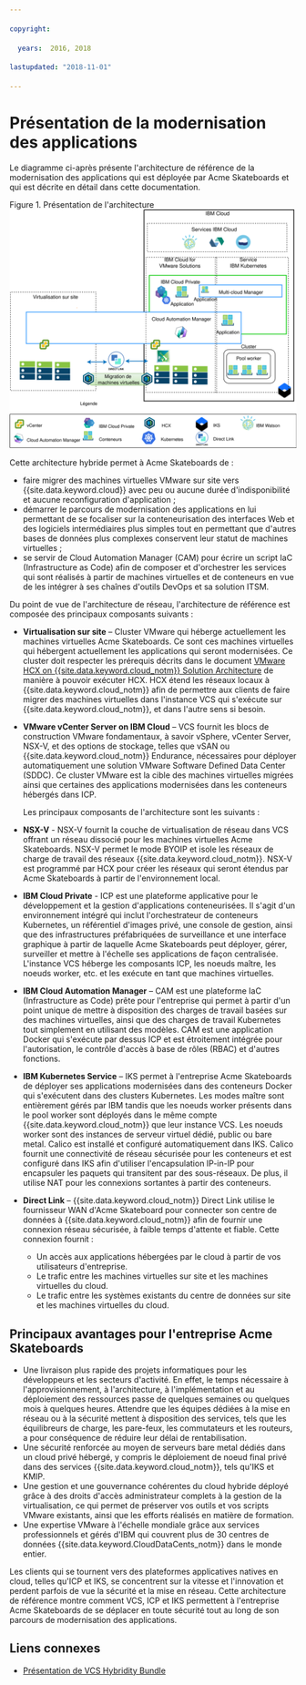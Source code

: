```yaml
---

copyright:

  years:  2016, 2018

lastupdated: "2018-11-01"

---
```


# Présentation de la modernisation des applications

Le diagramme ci-après présente l'architecture de référence de la modernisation des applications qui est déployée par Acme Skateboards et qui est décrite en détail dans cette documentation.

Figure 1. Présentation de l'architecture
![Diagramme général de l'architecture](vcsnsxt-aod.svg)

Cette architecture hybride permet à Acme Skateboards de :
- faire migrer des machines virtuelles VMware sur site vers {{site.data.keyword.cloud}} avec peu ou aucune durée d'indisponibilité et aucune reconfiguration d'application ;
-	démarrer le parcours de modernisation des applications en lui permettant de se focaliser sur la conteneurisation des interfaces Web et des logiciels intermédiaires plus simples tout en permettant que d'autres bases de données plus complexes conservent leur statut de machines virtuelles ;
-	se servir de Cloud Automation Manager (CAM) pour écrire un script IaC (Infrastructure as Code) afin de composer et d'orchestrer les services qui sont réalisés à partir de machines virtuelles et de conteneurs en vue de les intégrer à ses chaînes d'outils DevOps et sa solution ITSM.

Du point de vue de l'architecture de réseau, l'architecture de référence est composée des principaux composants suivants :
- **Virtualisation sur site** – Cluster VMware qui héberge actuellement les machines virtuelles Acme Skateboards. Ce sont ces machines virtuelles qui hébergent actuellement les applications qui seront modernisées. Ce cluster doit respecter les prérequis décrits dans le document [VMware HCX on {{site.data.keyword.cloud_notm}} Solution Architecture](https://www.ibm.com/cloud/garage/files/HCX_Architecture_Design.pdf) de manière à pouvoir exécuter HCX. HCX étend les réseaux locaux à {{site.data.keyword.cloud_notm}} afin de permettre aux clients de faire migrer des machines virtuelles dans l'instance VCS qui s'exécute sur {{site.data.keyword.cloud_notm}}, et dans l'autre sens si besoin.
- **VMware vCenter Server on IBM Cloud** – VCS fournit les blocs de construction VMware fondamentaux, à savoir vSphere, vCenter Server, NSX-V, et des options de stockage, telles que vSAN ou {{site.data.keyword.cloud_notm}} Endurance, nécessaires pour déployer automatiquement une solution VMware Software Defined Data Center (SDDC). Ce cluster VMware est la cible des machines virtuelles migrées ainsi que certaines des applications modernisées dans les conteneurs hébergés dans ICP. 

  Les principaux composants de l'architecture sont les suivants :
 - **NSX-V** - NSX-V fournit la couche de virtualisation de réseau dans VCS offrant un réseau dissocié pour les machines virtuelles Acme Skateboards. NSX-V permet le mode BYOIP et isole les réseaux de charge de travail des réseaux {{site.data.keyword.cloud_notm}}. NSX-V est programmé par HCX pour créer les réseaux qui seront étendus par Acme Skateboards à partir de l'environnement local.
 - **IBM Cloud Private** - ICP est une plateforme applicative pour le développement et la gestion d'applications conteneurisées. Il s'agit d'un environnement intégré qui inclut l'orchestrateur de conteneurs Kubernetes, un référentiel d'images privé, une console de gestion, ainsi que des infrastructures préfabriquées de surveillance et une interface graphique à partir de laquelle Acme Skateboards peut déployer, gérer, surveiller et mettre à l'échelle ses applications de façon centralisée. L'instance VCS héberge les composants ICP, les noeuds maître, les noeuds worker, etc. et les exécute en tant que machines virtuelles. 
  -	**IBM Cloud Automation Manager** – CAM est une plateforme IaC (Infrastructure as Code) prête pour l'entreprise qui permet à partir d'un point unique de mettre à disposition des charges de travail basées sur des machines virtuelles, ainsi que des charges de travail Kubernetes tout simplement en utilisant des modèles. CAM est une application Docker qui s'exécute par dessus ICP et est étroitement intégrée pour l'autorisation, le contrôle d'accès à base de rôles (RBAC) et d'autres fonctions.
  - **IBM Kubernetes Service** – IKS permet à l'entreprise Acme Skateboards de déployer ses applications modernisées dans des conteneurs Docker qui s'exécutent dans des clusters Kubernetes. Les modes maître sont entièrement gérés par IBM tandis que les noeuds worker présents dans le pool worker sont déployés dans le même compte {{site.data.keyword.cloud_notm}} que leur instance VCS. Les noeuds worker sont des instances de serveur virtuel dédié, public ou bare metal. Calico est installé et configuré automatiquement dans IKS. Calico fournit une connectivité de réseau sécurisée pour les conteneurs et est configuré dans IKS afin d'utiliser l'encapsulation IP-in-IP pour encapsuler les paquets qui transitent par des sous-réseaux. De plus, il utilise NAT pour les connexions sortantes à partir des conteneurs.
  - **Direct Link** – {{site.data.keyword.cloud_notm}} Direct Link utilise le fournisseur WAN d'Acme Skateboard pour connecter son centre de données à {{site.data.keyword.cloud_notm}} afin de fournir une connexion réseau sécurisée, à faible temps d'attente et fiable. Cette connexion fournit :
      - Un accès aux applications hébergées par le cloud à partir de vos utilisateurs d'entreprise.
      - Le trafic entre les machines virtuelles sur site et les machines virtuelles du cloud.
      - Le trafic entre les systèmes existants du centre de données sur site et les machines virtuelles du cloud.

## Principaux avantages pour l'entreprise Acme Skateboards

-	Une livraison plus rapide des projets informatiques pour les développeurs et les secteurs d'activité. En effet, le temps nécessaire à l'approvisionnement, à l'architecture, à l'implémentation et au déploiement des ressources passe de quelques semaines ou quelques mois à quelques heures. Attendre que les équipes dédiées à la mise en réseau ou à la sécurité mettent à disposition des services, tels que les équilibreurs de charge, les pare-feux, les commutateurs et les routeurs, a pour conséquence de réduire leur délai de rentabilisation. 
-	Une sécurité renforcée au moyen de serveurs bare metal dédiés dans un cloud privé hébergé, y compris le déploiement de noeud final privé dans des services {{site.data.keyword.cloud_notm}}, tels qu'IKS et KMIP.
-	Une gestion et une gouvernance cohérentes du cloud hybride déployé grâce à des droits d'accès administrateur complets à la gestion de la virtualisation, ce qui permet de préserver vos outils et vos scripts VMware existants, ainsi que les efforts réalisés en matière de formation.
-	Une expertise VMware à l'échelle mondiale grâce aux services professionnels et gérés d'IBM qui couvrent plus de 30 centres de données {{site.data.keyword.CloudDataCents_notm}} dans le monde entier.

Les clients qui se tournent vers des plateformes applicatives natives en cloud, telles qu'ICP et IKS, se concentrent sur la vitesse et l'innovation et perdent parfois de vue la sécurité et la mise en réseau. Cette architecture de référence montre comment VCS, ICP et IKS permettent à l'entreprise Acme Skateboards de se déplacer en toute sécurité tout au long de son parcours de modernisation des applications.

## Liens connexes

* [Présentation de VCS Hybridity Bundle](../vcs/vcs-hybridity-intro.html)
